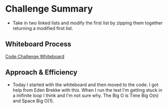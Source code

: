 # Challenge Summary

- Take in two linked lists and modify the first list by zipping them together returning a modified first list.

## Whiteboard Process

[Code Challenge  Whiteboard](python/docs/linked_list_zip/whiteboard-8.png)

## Approach & Efficiency

- Today I started with the whiteboard and then moved to the code. I got help from Eden Brekke with this. When I run the test I'm getting stuck in a inifinite loop I think and I'm not sure why. The Big O is Time Big O(n) and Space Big O(1).
